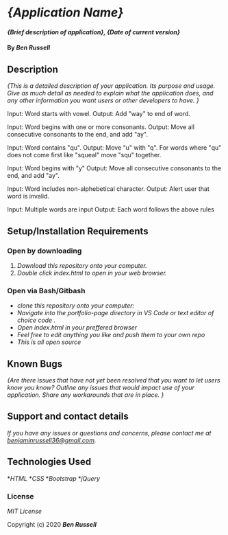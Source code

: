 # _{Application Name}_

#### _{Brief description of application}, {Date of current version}_

#### By _**Ben Russell**_

## Description

_{This is a detailed description of your application. Its purpose and usage.  Give as much detail as needed to explain what the application does, and any other information you want users or other developers to have. }_

Input: Word starts with vowel.
Output: Add "way" to end of word.

Input: Word begins with one or more consonants.
Output: Move all consecutive consonants to the end, and add "ay".

Input: Word contains "qu".
Output: Move "u" with "q". For words where "qu" does not come first like "squeal" move "squ" together.

Input: Word begins with "y"
Output: Move all consecutive consonants to the end, and add "ay".

Input: Word includes non-alphebetical character.
Output: Alert user that word is invalid.

Input: Multiple words are input
Output: Each word follows the above rules

## Setup/Installation Requirements

### Open by downloading

1. _Download this repository onto your computer._
2. _Double click index.html to open in your web browser._

### Open via Bash/Gitbash

* _clone this repository onto your computer:_
* _Navigate into the portfolio-page directory in VS Code or text editor of choice code ._
* _Open index.html in your preffered browser_
* _Feel free to edit anything you like and push them to your own repo_
* _This is all open source_


## Known Bugs

_{Are there issues that have not yet been resolved that you want to let users know you know?  Outline any issues that would impact use of your application.  Share any workarounds that are in place. }_

## Support and contact details

_If you have any issues or questions and concerns, please contact me at benjaminrussell36@gmail.com._

## Technologies Used

*_HTML_
*_CSS_
*_Bootstrap_
*_jQuery_

### License

*MIT License*

Copyright (c) 2020 **_Ben Russell_**